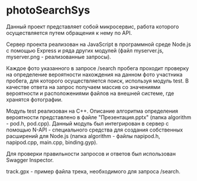 # photoSearchSys
Данный проект представляет собой микросервис, работа которого осуществляется путем обращения к нему по API.

Сервер проекта реализован на JavaScript в программной среде Node.js с помощью Express и ряда других модулей (файл myserver.js, myserver.png - реализованные запросы). 

Каждое фото указанного в запросе /search пробега проходит проверку на определение вероятности нахождения на данном фото участника пробега, для которого осуществляется поиск, используя модуль test. В качестве ответа на запрос получаем массив со значениями вероятности и расположениями файлов на внешней системе, где хранятся фотографии.

Модуль test реализован на C++. Описание алгоритма определения вероятности представлено в файле "Презентация.pptx" (папка algorithm - pod.h, pod.cpp). Данный модуль был интегрирован в сервер с помощью N-API - специального средства для создания собственных расширений для Node.js (папка algorithm - файлы napipod.h, napipod.cpp, main.cpp, binding.gyp).

Для проверки правильности запросов и ответов был использован Swagger Inspector.

track.gpx - пример файла трека, необходимого для запроса /search.

